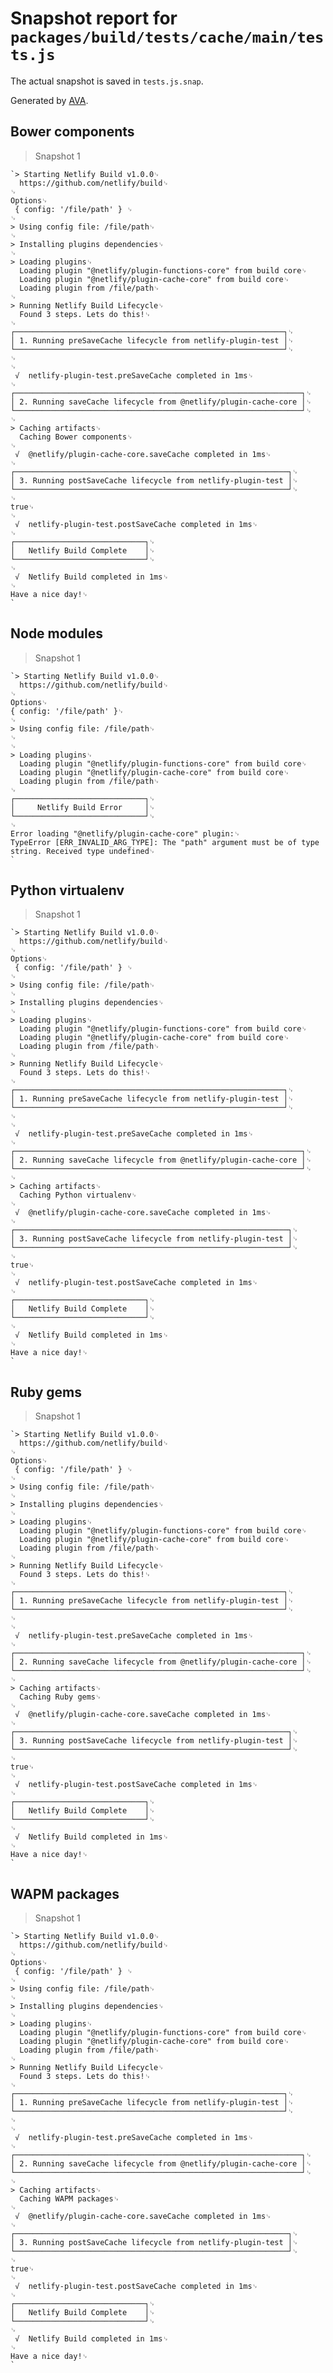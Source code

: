 # Snapshot report for `packages/build/tests/cache/main/tests.js`

The actual snapshot is saved in `tests.js.snap`.

Generated by [AVA](https://ava.li).

## Bower components

> Snapshot 1

    `> Starting Netlify Build v1.0.0␊
      https://github.com/netlify/build␊
    ␊
    Options␊
     { config: '/file/path' } ␊
    ␊
    > Using config file: /file/path␊
    ␊
    > Installing plugins dependencies␊
    ␊
    > Loading plugins␊
      Loading plugin "@netlify/plugin-functions-core" from build core␊
      Loading plugin "@netlify/plugin-cache-core" from build core␊
      Loading plugin from /file/path␊
    ␊
    > Running Netlify Build Lifecycle␊
      Found 3 steps. Lets do this!␊
    ␊
    ┌────────────────────────────────────────────────────────────┐␊
    │ 1. Running preSaveCache lifecycle from netlify-plugin-test │␊
    └────────────────────────────────────────────────────────────┘␊
    ␊
    ␊
     √  netlify-plugin-test.preSaveCache completed in 1ms␊
    ␊
    ┌────────────────────────────────────────────────────────────────┐␊
    │ 2. Running saveCache lifecycle from @netlify/plugin-cache-core │␊
    └────────────────────────────────────────────────────────────────┘␊
    ␊
    > Caching artifacts␊
      Caching Bower components␊
    ␊
     √  @netlify/plugin-cache-core.saveCache completed in 1ms␊
    ␊
    ┌─────────────────────────────────────────────────────────────┐␊
    │ 3. Running postSaveCache lifecycle from netlify-plugin-test │␊
    └─────────────────────────────────────────────────────────────┘␊
    ␊
    true␊
    ␊
     √  netlify-plugin-test.postSaveCache completed in 1ms␊
    ␊
    ┌─────────────────────────────┐␊
    │   Netlify Build Complete    │␊
    └─────────────────────────────┘␊
    ␊
     √  Netlify Build completed in 1ms␊
    ␊
    Have a nice day!␊
    `

## Node modules

> Snapshot 1

    `> Starting Netlify Build v1.0.0␊
      https://github.com/netlify/build␊
    ␊
    Options␊
    { config: '/file/path' }␊
    ␊
    > Using config file: /file/path␊
    ␊
    ␊
    > Loading plugins␊
      Loading plugin "@netlify/plugin-functions-core" from build core␊
      Loading plugin "@netlify/plugin-cache-core" from build core␊
      Loading plugin from /file/path␊
    ␊
    ┌─────────────────────────────┐␊
    │     Netlify Build Error     │␊
    └─────────────────────────────┘␊
    ␊
    Error loading "@netlify/plugin-cache-core" plugin:␊
    TypeError [ERR_INVALID_ARG_TYPE]: The "path" argument must be of type string. Received type undefined␊
    `

## Python virtualenv

> Snapshot 1

    `> Starting Netlify Build v1.0.0␊
      https://github.com/netlify/build␊
    ␊
    Options␊
     { config: '/file/path' } ␊
    ␊
    > Using config file: /file/path␊
    ␊
    > Installing plugins dependencies␊
    ␊
    > Loading plugins␊
      Loading plugin "@netlify/plugin-functions-core" from build core␊
      Loading plugin "@netlify/plugin-cache-core" from build core␊
      Loading plugin from /file/path␊
    ␊
    > Running Netlify Build Lifecycle␊
      Found 3 steps. Lets do this!␊
    ␊
    ┌────────────────────────────────────────────────────────────┐␊
    │ 1. Running preSaveCache lifecycle from netlify-plugin-test │␊
    └────────────────────────────────────────────────────────────┘␊
    ␊
    ␊
     √  netlify-plugin-test.preSaveCache completed in 1ms␊
    ␊
    ┌────────────────────────────────────────────────────────────────┐␊
    │ 2. Running saveCache lifecycle from @netlify/plugin-cache-core │␊
    └────────────────────────────────────────────────────────────────┘␊
    ␊
    > Caching artifacts␊
      Caching Python virtualenv␊
    ␊
     √  @netlify/plugin-cache-core.saveCache completed in 1ms␊
    ␊
    ┌─────────────────────────────────────────────────────────────┐␊
    │ 3. Running postSaveCache lifecycle from netlify-plugin-test │␊
    └─────────────────────────────────────────────────────────────┘␊
    ␊
    true␊
    ␊
     √  netlify-plugin-test.postSaveCache completed in 1ms␊
    ␊
    ┌─────────────────────────────┐␊
    │   Netlify Build Complete    │␊
    └─────────────────────────────┘␊
    ␊
     √  Netlify Build completed in 1ms␊
    ␊
    Have a nice day!␊
    `

## Ruby gems

> Snapshot 1

    `> Starting Netlify Build v1.0.0␊
      https://github.com/netlify/build␊
    ␊
    Options␊
     { config: '/file/path' } ␊
    ␊
    > Using config file: /file/path␊
    ␊
    > Installing plugins dependencies␊
    ␊
    > Loading plugins␊
      Loading plugin "@netlify/plugin-functions-core" from build core␊
      Loading plugin "@netlify/plugin-cache-core" from build core␊
      Loading plugin from /file/path␊
    ␊
    > Running Netlify Build Lifecycle␊
      Found 3 steps. Lets do this!␊
    ␊
    ┌────────────────────────────────────────────────────────────┐␊
    │ 1. Running preSaveCache lifecycle from netlify-plugin-test │␊
    └────────────────────────────────────────────────────────────┘␊
    ␊
    ␊
     √  netlify-plugin-test.preSaveCache completed in 1ms␊
    ␊
    ┌────────────────────────────────────────────────────────────────┐␊
    │ 2. Running saveCache lifecycle from @netlify/plugin-cache-core │␊
    └────────────────────────────────────────────────────────────────┘␊
    ␊
    > Caching artifacts␊
      Caching Ruby gems␊
    ␊
     √  @netlify/plugin-cache-core.saveCache completed in 1ms␊
    ␊
    ┌─────────────────────────────────────────────────────────────┐␊
    │ 3. Running postSaveCache lifecycle from netlify-plugin-test │␊
    └─────────────────────────────────────────────────────────────┘␊
    ␊
    true␊
    ␊
     √  netlify-plugin-test.postSaveCache completed in 1ms␊
    ␊
    ┌─────────────────────────────┐␊
    │   Netlify Build Complete    │␊
    └─────────────────────────────┘␊
    ␊
     √  Netlify Build completed in 1ms␊
    ␊
    Have a nice day!␊
    `

## WAPM packages

> Snapshot 1

    `> Starting Netlify Build v1.0.0␊
      https://github.com/netlify/build␊
    ␊
    Options␊
     { config: '/file/path' } ␊
    ␊
    > Using config file: /file/path␊
    ␊
    > Installing plugins dependencies␊
    ␊
    > Loading plugins␊
      Loading plugin "@netlify/plugin-functions-core" from build core␊
      Loading plugin "@netlify/plugin-cache-core" from build core␊
      Loading plugin from /file/path␊
    ␊
    > Running Netlify Build Lifecycle␊
      Found 3 steps. Lets do this!␊
    ␊
    ┌────────────────────────────────────────────────────────────┐␊
    │ 1. Running preSaveCache lifecycle from netlify-plugin-test │␊
    └────────────────────────────────────────────────────────────┘␊
    ␊
    ␊
     √  netlify-plugin-test.preSaveCache completed in 1ms␊
    ␊
    ┌────────────────────────────────────────────────────────────────┐␊
    │ 2. Running saveCache lifecycle from @netlify/plugin-cache-core │␊
    └────────────────────────────────────────────────────────────────┘␊
    ␊
    > Caching artifacts␊
      Caching WAPM packages␊
    ␊
     √  @netlify/plugin-cache-core.saveCache completed in 1ms␊
    ␊
    ┌─────────────────────────────────────────────────────────────┐␊
    │ 3. Running postSaveCache lifecycle from netlify-plugin-test │␊
    └─────────────────────────────────────────────────────────────┘␊
    ␊
    true␊
    ␊
     √  netlify-plugin-test.postSaveCache completed in 1ms␊
    ␊
    ┌─────────────────────────────┐␊
    │   Netlify Build Complete    │␊
    └─────────────────────────────┘␊
    ␊
     √  Netlify Build completed in 1ms␊
    ␊
    Have a nice day!␊
    `
